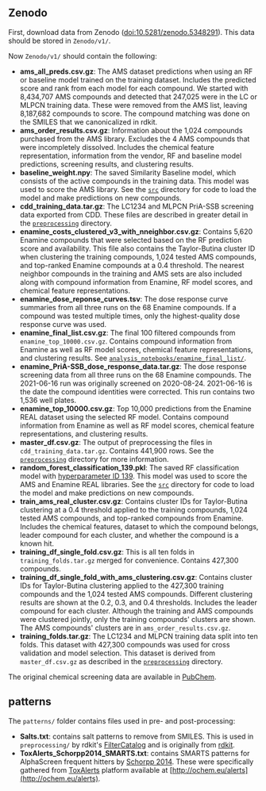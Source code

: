 ## Zenodo

First, download data from Zenodo ([doi:10.5281/zenodo.5348291](https://doi.org/10.5281/zenodo.5348291)). This data should be stored in `Zenodo/v1/`.

Now `Zenodo/v1/` should contain the following:
- **ams_all_preds.csv.gz**: The AMS dataset predictions when using an RF or baseline model trained on the training dataset. Includes the predicted score and rank from each model for each compound. We started with 8,434,707 AMS compounds and detected that 247,025 were in the LC or MLPCN training data. These were removed from the AMS list, leaving 8,187,682 compounds to score. The compound matching was done on the SMILES that we canonicalized in rdkit.
- **ams_order_results.csv.gz**: Information about the 1,024 compounds purchased from the AMS library. Excludes the 4 AMS compounds that were incompletely dissolved. Includes the chemical feature representation, information from the vendor, RF and baseline model predictions, screening results, and clustering results.
- **baseline_weight.npy**: The saved Similarity Baseline model, which consists of the active compounds in the training data. This model was used to score the AMS library. See the [`src`](../src) directory for code to load the model and make predictions on new compounds.
- **cdd_training_data.tar.gz**: The LC1234 and MLPCN PriA-SSB screening data exported from CDD. These files are described in greater detail in the [`preprocessing`](../preprocessing) directory.
- **enamine_costs_clustered_v3_with_nneighbor.csv.gz**: Contains 5,620 Enamine compounds that were selected based on the RF prediction score and availability. This file also contains the Taylor-Butina cluster ID when clustering the training compounds, 1,024 tested AMS compounds, and top-ranked Enamine compounds at a 0.4 threshold. The nearest neighbor compounds in the training and AMS sets are also included along with compound information from Enamine, RF model scores, and chemical feature representations.
- **enamine_dose_reponse_curves.tsv**: The dose response curve summaries from all three runs on the 68 Enamine compounds. If a compound was tested multiple times, only the highest-quality dose response curve was used.
- **enamine_final_list.csv.gz**: The final 100 filtered compounds from `enamine_top_10000.csv.gz`. Contains compound information from Enamine as well as RF model scores, chemical feature representations, and clustering results. See [`analysis_notebooks/enamine_final_list/`](../analysis_notebooks/enamine_final_list/).
- **enamine_PriA-SSB_dose_response_data.tar.gz**: The dose response screening data from all three runs on the 68 Enamine compounds.  The 2021-06-16 run was originally screened on 2020-08-24. 2021-06-16 is the date the compound identities were corrected. This run contains two 1,536 well plates.
- **enamine_top_10000.csv.gz**: Top 10,000 predictions from the Enamine REAL dataset using the selected RF model. Contains compound information from Enamine as well as RF model scores, chemical feature representations, and clustering results.
- **master_df.csv.gz**: The output of preprocessing the files in `cdd_training_data.tar.gz`. Contains 441,900 rows. See the [`preprocessing`](../preprocessing) directory for more information.
- **random_forest_classification_139.pkl**: The saved RF classification model with [hyperparameter ID 139](../config/random_forest_classification/139.json). This model was used to score the AMS and Enamine REAL libraries. See the [`src`](../src) directory for code to load the model and make predictions on new compounds.
- **train_ams_real_cluster.csv.gz**: Contains cluster IDs for Taylor-Butina clustering at a 0.4 threshold applied to the training compounds, 1,024 tested AMS compounds, and top-ranked compounds from Enamine. Includes the chemical features, dataset to which the compound belongs, leader compound for each cluster, and whether the compound is a known hit.
- **training_df_single_fold.csv.gz**: This is all ten folds in `training_folds.tar.gz` merged for convenience. Contains 427,300 compounds.
- **training_df_single_fold_with_ams_clustering.csv.gz**: Contains cluster IDs for Taylor-Butina clustering applied to the 427,300 training compounds and the 1,024 tested AMS compounds. Different clustering results are shown at the 0.2, 0.3, and 0.4 thresholds. Includes the leader compound for each cluster. Although the training and AMS compounds were clustered jointly, only the training compounds' clusters are shown.  The AMS compounds' clusters are in `ams_order_results.csv.gz`.
- **training_folds.tar.gz**: The LC1234 and MLPCN training data split into ten folds. This dataset with 427,300 compounds was used for cross validation and model selection. This dataset is derived from `master_df.csv.gz` as described in the [`preprocessing`](../preprocessing) directory.

The original chemical screening data are available in [PubChem](https://pubchem.ncbi.nlm.nih.gov/bioassay/1272365).

## patterns

The `patterns/` folder contains files used in pre- and post-processing:

- **Salts.txt**: contains salt patterns to remove from SMILES. This is used in `preprocessing/` by rdkit's [FilterCatalog](https://github.com/rdkit/rdkit/pull/536) and is originally from [rdkit](https://github.com/rdkit/rdkit/blob/master/Data/Salts.txt).
- **ToxAlerts_Schorpp2014_SMARTS.txt**: contains SMARTS patterns for AlphaScreen frequent hitters by [Schorpp 2014](https://journals.sagepub.com/doi/10.1177/1087057113516861). These were specifically gathered from [ToxAlerts](https://pubs.acs.org/doi/10.1021/ci300245q) platform available at [http://ochem.eu/alerts](http://ochem.eu/alerts).
